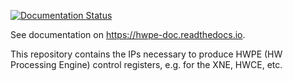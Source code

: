 [![Documentation Status](https://readthedocs.org/projects/hwpe-doc/badge/?version=latest)](https://hwpe-doc.readthedocs.io/en/latest/?badge=latest)

See documentation on https://hwpe-doc.readthedocs.io.

This repository contains the IPs necessary to produce HWPE (HW Processing Engine) control registers, e.g. for the XNE, HWCE, etc.
